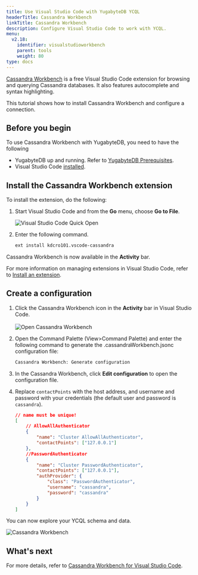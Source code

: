 ```yaml
---
title: Use Visual Studio Code with YugabyteDB YCQL
headerTitle: Cassandra Workbench
linkTitle: Cassandra Workbench
description: Configure Visual Studio Code to work with YCQL.
menu:
  v2.18:
    identifier: visualstudioworkbench
    parent: tools
    weight: 80
type: docs
---
```


[Cassandra Workbench](https://marketplace.visualstudio.com/items?itemName=kdcro101.vscode-cassandra) is a free Visual Studio Code extension for browsing and querying Cassandra databases. It also features autocomplete and syntax highlighting.

This tutorial shows how to install Cassandra Workbench and configure a connection.

## Before you begin

To use Cassandra Workbench with YugabyteDB, you need to have the following

- YugabyteDB up and running. Refer to [YugabyteDB Prerequisites](../#yugabytedb-prerequisites).
- Visual Studio Code [installed](https://code.visualstudio.com).

## Install the Cassandra Workbench extension

To install the extension, do the following:

1. Start Visual Studio Code and from the **Go** menu, choose **Go to File**.

    ![Visual Studio Code Quick Open](/images/develop/tools/vscodeworkbench/vscode_control_p.png)

1. Enter the following command.

    ```sh
    ext install kdcro101.vscode-cassandra
    ```

Cassandra Workbench is now available in the **Activity** bar.

For more information on managing extensions in Visual Studio Code, refer to [Install an extension](https://code.visualstudio.com/docs/editor/extension-marketplace#_install-an-extension).

## Create a configuration

1. Click the Cassandra Workbench icon in the **Activity** bar in Visual Studio Code.\
\
    ![Open Cassandra Workbench](/images/develop/tools/vscodeworkbench/cloudicon.png)

1. Open the Command Palette (View>Command Palette) and enter the following command to generate the .cassandraWorkbench.jsonc configuration file:

    ```sh
    Cassandra Workbench: Generate configuration
    ```

1. In the Cassandra Workbench, click **Edit configuration** to open the configuration file.

1. Replace `contactPoints` with the host address, and username and password with your credentials (the default user and password is `cassandra`).

    ```json
    // name must be unique!
    [
        // AllowAllAuthenticator
        {
            "name": "Cluster AllowAllAuthenticator",
            "contactPoints": ["127.0.0.1"]
        },
        //PasswordAuthenticator
        {
            "name": "Cluster PasswordAuthenticator",
            "contactPoints": ["127.0.0.1"],
            "authProvider": {
                "class": "PasswordAuthenticator",
                "username": "cassandra",
                "password": "cassandra"
            }
        }
    ]
    ```

You can now explore your YCQL schema and data.

![Cassandra Workbench](/images/develop/tools/vscodeworkbench/editor-ui.png)

## What's next

For more details, refer to [Cassandra Workbench for Visual Studio Code](https://marketplace.visualstudio.com/items?itemName=kdcro101.vscode-cassandra).
